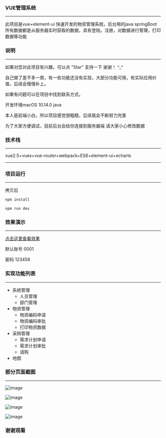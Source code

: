 ### VUE管理系统

---

此项目是vue+element-ui 快速开发的物资管理系统，后台用的java springBoot 所有数据都是从服务器实时获取的数据，具有登陆，注册，对数据进行管理，打印数据等功能



### 说明

---

如果对您对此项目有兴趣，可以点 "Star" 支持一下 谢谢！ ^_^

自己做了差不多一周，有一些功能还没有实现，大部分功能可用，有实际应用价值，后续会慢慢补上。

如果有问题可以在项目中找到联系方式。

开发环境macOS 10.14.0   java

本人是前端小白，所以项目感觉很粗糙，后续我会不断努力完善

为了大家方便调试，目前后台会给你连接到服务器端 请大家小心修改数据



### 技术栈

---

vue2.5+vuex+vue-router+webpack+ES6+element-ui+echarts

---



### 项目运行

---



拷贝后

~~~javascript
npm install

npm run dev
~~~





### 效果演示

---


[点击这里查看效果](http://www.guojiayu.vip:8080/materils_v2.0/#/)



默认账号 0001 

密码 123456



### 实现功能列表

---

* 系统管理
  - 人员管理
  - 部门管理
* 物资管理
  - 物资编码申请
  - 物资编码审批
  - 打印物资数据
* 采购管理
  - 需求计划申请
  - 需求计划审批
  - 请购
* 地图



### 部分页面截图

---
![image](https://github.com/guojiayu01/Material/blob/master/images/1.png) 

![image](https://github.com/guojiayu01/Material/blob/master/images/2.png) 

![image](https://github.com/guojiayu01/Material/blob/master/images/3.png) 

![image](https://github.com/guojiayu01/Material/blob/master/images/4.png) 









### 谢谢观看

